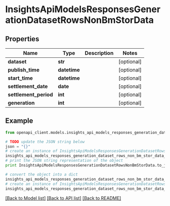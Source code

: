 # InsightsApiModelsResponsesGenerationDatasetRowsNonBmStorData


## Properties
Name | Type | Description | Notes
------------ | ------------- | ------------- | -------------
**dataset** | **str** |  | [optional] 
**publish_time** | **datetime** |  | [optional] 
**start_time** | **datetime** |  | [optional] 
**settlement_date** | **date** |  | [optional] 
**settlement_period** | **int** |  | [optional] 
**generation** | **int** |  | [optional] 

## Example

```python
from openapi_client.models.insights_api_models_responses_generation_dataset_rows_non_bm_stor_data import InsightsApiModelsResponsesGenerationDatasetRowsNonBmStorData

# TODO update the JSON string below
json = "{}"
# create an instance of InsightsApiModelsResponsesGenerationDatasetRowsNonBmStorData from a JSON string
insights_api_models_responses_generation_dataset_rows_non_bm_stor_data_instance = InsightsApiModelsResponsesGenerationDatasetRowsNonBmStorData.from_json(json)
# print the JSON string representation of the object
print InsightsApiModelsResponsesGenerationDatasetRowsNonBmStorData.to_json()

# convert the object into a dict
insights_api_models_responses_generation_dataset_rows_non_bm_stor_data_dict = insights_api_models_responses_generation_dataset_rows_non_bm_stor_data_instance.to_dict()
# create an instance of InsightsApiModelsResponsesGenerationDatasetRowsNonBmStorData from a dict
insights_api_models_responses_generation_dataset_rows_non_bm_stor_data_form_dict = insights_api_models_responses_generation_dataset_rows_non_bm_stor_data.from_dict(insights_api_models_responses_generation_dataset_rows_non_bm_stor_data_dict)
```
[[Back to Model list]](../README.md#documentation-for-models) [[Back to API list]](../README.md#documentation-for-api-endpoints) [[Back to README]](../README.md)


